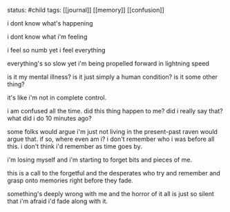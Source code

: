 status: #child 
tags: [[journal]] [[memory]] [[confusion]]
 
i dont know what's happening

i dont know what i'm feeling

i feel so numb yet i feel everything

everything's so slow yet i'm being propelled forward in lightning speed

is it my mental illness? is it just simply a human condition? is it some other thing?

it's like i'm not in complete control.

i am confused all the time. did this thing happen to me? did i really say that? what did i do 10 minutes ago?

some folks would argue i'm just not living in the present-past raven would argue that. if so, where even am i? i don't remember who i was before all this. i don't think i'd remember as time goes by.

i'm losing myself and i'm starting to forget bits and pieces of me.

this is a call to the forgetful and the desperates who try and remember and grasp onto memories right before they fade.

something's deeply wrong with me and the horror of it all is just so silent that i'm afraid i'd fade along with it.